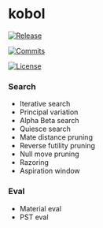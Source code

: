 # kobol

[![Release][release-badge]][release-link]
  
[![Commits][commits-badge]][commits-link]

[![License][license-badge]][license-link]

### Search
- Iterative search
- Principal variation
- Alpha Beta search
- Quiesce search
- Mate distance pruning
- Reverse futility pruning
- Null move pruning
- Razoring
- Aspiration window

### Eval
- Material eval
- PST eval

[release-badge]:https://img.shields.io/github/v/release/maxivolkov/kobol?&label=official%20release
[release-link]:https://github.com/maxivolkov/kobol/releases/latest
[commits-badge]:https://img.shields.io/github/commits-since/maxivolkov/kobol/latest?
[commits-link]:https://github.com/maxivolkov/kobol/commits/main
[license-badge]:https://img.shields.io/github/license/maxivolkov/kobol?&label=license&color=blue
[license-link]:https://github.com/maxivolkov/kobol/blob/main/LICENSE
